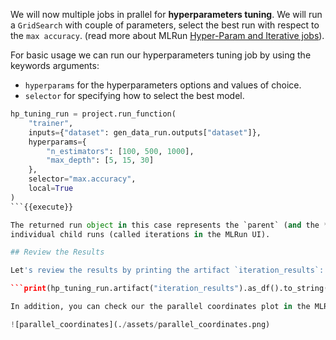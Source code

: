 
We will now multiple jobs in prallel for **hyperparameters tuning**. We will run a `GridSearch` with couple of 
parameters, select the best run with respect to the `max accuracy`. (read more about MLRun 
[Hyper-Param and Iterative jobs](https://docs.mlrun.org/en/latest/hyper-params.html)).

For basic usage we can run our hyperparameters tuning job by using the keywords arguments: 

* `hyperparams` for the hyperparameters options and values of choice.
* `selector` for specifying how to select the best model.

```python
hp_tuning_run = project.run_function(
    "trainer", 
    inputs={"dataset": gen_data_run.outputs["dataset"]}, 
    hyperparams={
        "n_estimators": [100, 500, 1000], 
        "max_depth": [5, 15, 30]
    }, 
    selector="max.accuracy", 
    local=True
)
```{{execute}}

The returned run object in this case represents the `parent` (and the **best** result), we can also access the 
individual child runs (called iterations in the MLRun UI).

## Review the Results

Let's review the results by printing the artifact `iteration_results`:

```print(hp_tuning_run.artifact("iteration_results").as_df().to_string())```{{execute}}

In addition, you can check our the parallel coordinates plot in the MLRun UI!

![parallel_coordinates](./assets/parallel_coordinates.png)
